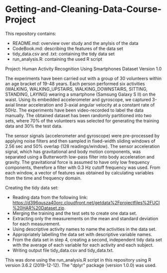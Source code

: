 # Getting-and-Cleaning-Data-Course-Project

This repository contains: 
- README.md: overview over study and the anylsis of the data
- CodeBook.md: describing the features of the data set
- tidy_data.csv and .txt: containing the tidy data set
- run_analysis.R: containing the used R script


Project: Human Activity Recognition Using Smartphones Dataset Version 1.0

The experiments have been carried out with a group of 30 volunteers within an age bracket of 19-48 years. Each person performed six activities (WALKING, WALKING_UPSTAIRS, WALKING_DOWNSTAIRS, SITTING, STANDING, LAYING) wearing a smartphone (Samsung Galaxy S II) on the waist. Using its embedded accelerometer and gyroscope, we captured 3-axial linear acceleration and 3-axial angular velocity at a constant rate of 50Hz. The experiments have been video-recorded to label the data manually. The obtained dataset has been randomly partitioned into two sets, where 70% of the volunteers was selected for generating the training data and 30% the test data. 

The sensor signals (accelerometer and gyroscope) were pre-processed by applying noise filters and then sampled in fixed-width sliding windows of 2.56 sec and 50% overlap (128 readings/window). The sensor acceleration signal, which has gravitational and body motion components, was separated using a Butterworth low-pass filter into body acceleration and gravity. The gravitational force is assumed to have only low frequency components, therefore a filter with 0.3 Hz cutoff frequency was used. From each window, a vector of features was obtained by calculating variables from the time and frequency domain.


Creating the tidy data set:
- Reading data from the following link: https://d396qusza40orc.cloudfront.net/getdata%2Fprojectfiles%2FUCI%20HAR%20Dataset.zip.
- Merging the training and the test sets to create one data set.
- Extracting only the measurements on the mean and standard deviation for each measurement.
- Using descriptive activity names to name the activities in the data set.
- Appropriately labelling the data set with descriptive variable names.
- From the data set in step 4, creating a second, independent tidy data set with the average of each variable for each activity and each subject.
- Writing output file tidy_data.csv and tidy_data.txt.

This was done using the run_analysis.R script in this repository using R version 3.6.2 (2019-12-12). The "dplyr" package (version 1.0.0) was used.
